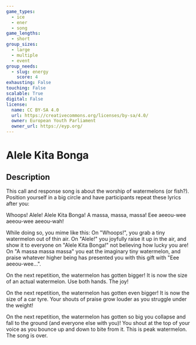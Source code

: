 ```yaml
---
game_types:
  - ice
  - ener
  - song
game_lengths:
  - short
group_sizes:
  - large
  - multiple
  - event
group_needs:
  - slug: energy
    score: 4
exhausting: False
touching: False
scalable: True
digital: False
license:
  name: CC BY-SA 4.0
  url: https://creativecommons.org/licenses/by-sa/4.0/
  owner: European Youth Parliament
  owner_url: https://eyp.org/
---
```

# Alele Kita Bonga

## Description
This call and response song is about the worship of watermelons (or fish?). Position yourself in a big circle and have participants repeat these lyrics after you:

Whoops!
Alele!
Alele Kita Bonga!
A massa, massa, massa!
Eee aeeou-wee aeeou-wee aeeou-wah!

While doing so, you mime like this: On "Whoops!", you grab a tiny watermelon out of thin air. On "Alele!" you joyfully raise it up in the air, and show it to everyone on "Alele Kita Bonga!" not believing how lucky you are! On "A massa massa massa" you eat the imaginary tiny watermelon, and praise whatever higher being has presented you with this gift with "Eee aeeou-wee...".

On the next repetition, the watermelon has gotten bigger! It is now the size of an actual watermelon. Use both hands. The joy!

On the next repetition, the watermelon has gotten even bigger! It is now the size of a car tyre. Your shouts of praise grow louder as you struggle under the weight!

On the next repetition, the watermelon has gotten so big you collapse and fall to the ground (and everyone else with you)! You shout at the top of your voice as you bounce up and down to bite from it. This is peak watermelon. The song is over.
